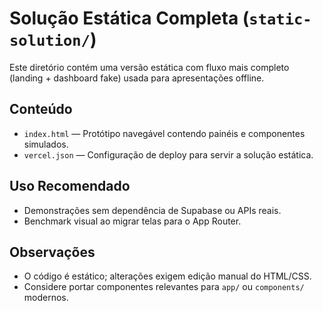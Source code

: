 # Solução Estática Completa (`static-solution/`)

Este diretório contém uma versão estática com fluxo mais completo (landing + dashboard fake) usada para apresentações offline.

## Conteúdo

- `index.html` — Protótipo navegável contendo painéis e componentes simulados.
- `vercel.json` — Configuração de deploy para servir a solução estática.

## Uso Recomendado

- Demonstrações sem dependência de Supabase ou APIs reais.
- Benchmark visual ao migrar telas para o App Router.

## Observações

- O código é estático; alterações exigem edição manual do HTML/CSS.
- Considere portar componentes relevantes para `app/` ou `components/` modernos.
